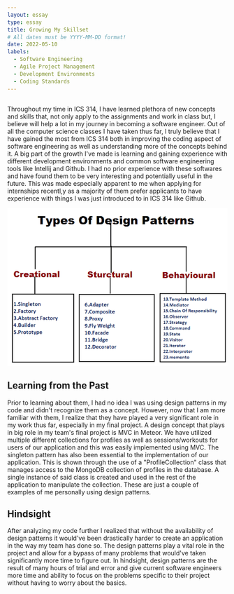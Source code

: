 ```yaml
---
layout: essay
type: essay
title: Growing My Skillset
# All dates must be YYYY-MM-DD format!
date: 2022-05-10
labels:
  - Software Engineering
  - Agile Project Management
  - Development Environments
  - Coding Standards
---
```


## 

Throughout my time in ICS 314, I have learned plethora of new concepts and skills that, not only apply to the assignments and work in class but, I believe will help a lot in my journey in becoming a software engineer. Out of all the computer science classes I have taken thus far, I truly believe that I have gained the most from ICS 314 both in improving the coding aspect of software engineering as well as understanding more of the concepts behind it. A big part of the growth I've made is learning and gaining experience with different development environments and common software engineering tools like Intellij and Github. I had no prior experience with these softwares and have found them to be very interesting and potentially useful in the future. This was made especially apparent to me when applying for internships recentl,y as a majority of them prefer applicants to have experience with things I was just introduced to in ICS 314 like Github.

<img class="ui medium right floated image" src="../images/designpatterns.png">

## Learning from the Past

Prior to learning about them, I had no idea I was using design patterns in my code and didn't recognize them as a concept. However, now that I am more familiar with them, I realize that they have played a very significant role in my work thus far, especially in my final project. A design concept that plays in big role in my team's final project is MVC in Meteor. We have utilized multiple different collections for profiles as well as sessions/workouts for users of our application and this was easily implemented using MVC. The singleton pattern has also been essential to the implementation of our application. This is shown through the use of a "ProfileCollection" class that manages access to the MongoDB collection of profiles in the database. A single instance of said class is created and used in the rest of the application to manipulate the collection. These are just a couple of examples of me personally using design patterns.

## Hindsight

After analyzing my code further I realized that without the availability of design patterns it would've been drastically harder to create an application in the way my team has done so. The design patterns play a vital role in the project and allow for a bypass of many problems that would've taken significantly more time to figure out. In hindsight, design patterns are the result of many hours of trial and error and give current software engineers more time and ability to focus on the problems specific to their project without having to worry about the basics. 
